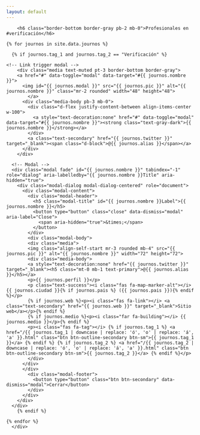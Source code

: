 ```yaml
---
layout: default
---
```

<div class="my-3 p-3 bg-white rounded box-shadow">
        <div id="results-container"></div>  

        <h6 class="border-bottom border-gray pb-2 mb-0">Profesionales en #verificación</h6>

    {% for journos in site.data.journos %}
	
	  {% if journos.tag_1 and journos.tag_2 == "Verificación" %}

    <!-- Link trigger modal -->
        <div class="media text-muted pt-3 border-bottom border-gray">
        <a href="#" data-toggle="modal" data-target="#{{ journos.nombre }}">
          <img id="{{ journos.modal }}" src="{{ journos.pic }}" alt="{{ journos.nombre }}" class="mr-2 rounded" width="48" height="48">
            </a>  
          <div class="media-body pb-3 mb-0">
            <div class="d-flex justify-content-between align-items-center w-100">
              <a style="text-decoration:none" href="#" data-toggle="modal" data-target="#{{ journos.nombre }}"><strong class="text-gray-dark">{{ journos.nombre }}</strong></a>
            </div>
            <a class="text-secondary" href="{{ journos.twitter }}" target="_blank"><span class="d-block">@{{ journos.alias }}</span></a>
          </div>
        </div>

      <!-- Modal -->
      <div class="modal fade" id="{{ journos.nombre }}" tabindex="-1" role="dialog" aria-labelledby="{{ journos.nombre }}Title" aria-hidden="true">
        <div class="modal-dialog modal-dialog-centered" role="document">
          <div class="modal-content">
            <div class="modal-header">
              <h5 class="modal-title" id="{{ journos.nombre }}Label">{{ journos.nombre }}</h5>
              <button type="button" class="close" data-dismiss="modal" aria-label="Close">
                <span aria-hidden="true">&times;</span>
              </button>
            </div>
            <div class="modal-body">
            <div class="media">
            <img class="align-self-start mr-3 rounded mb-4" src="{{ journos.pic }}" alt="{{ journos.nombre }}" width="72" height="72">
            <div class="media-body">
            <a style="text-decoration:none" href="{{ journos.twitter }}" target="_blank"><h5 class="mt-0 mb-1 text-primary">@{{ journos.alias }}</h5></a>
            <p>{{ journos.perfil }}</p>
            <p class="text-success"><i class="fas fa-map-marker-alt"></i> {{ journos.ciudad }}{% if journos.pais %} ({{ journos.pais }}){% endif %}</p>
            {% if journos.web %}<p><i class="fas fa-link"></i> <a class="text-secondary" href="{{ journos.web }}" target="_blank">Sitio web</a></p>{% endif %}
            {% if journos.medio %}<p><i class="far fa-building"></i> {{ journos.medio }}</p>{% endif %}
            <p><i class="fas fa-tag"></i> {% if journos.tag_1 %} <a href="/{{ journos.tag_1 | downcase | replace: 'ó', 'o' | replace: 'á', 'a' }}.html" class="btn btn-outline-secondary btn-sm">{{ journos.tag_1 }}</a> {% endif %} {% if journos.tag_2 %} <a href="/{{ journos.tag_2 | downcase | replace: 'ó', 'o' | replace: 'á', 'a' }}.html" class="btn btn-outline-secondary btn-sm">{{ journos.tag_2 }}</a> {% endif %}</p>
            </div>
          </div>
          </div>
            <div class="modal-footer">
              <button type="button" class="btn btn-secondary" data-dismiss="modal">Cerrar</button>
            </div>
          </div>
        </div>
      </div>
        {% endif %}

    {% endfor %}
      </div>
